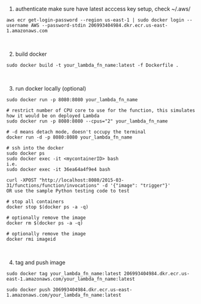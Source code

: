 1. authenticate
make sure have latest acccess key setup, check ~/.aws/
```
aws ecr get-login-password --region us-east-1 | sudo docker login --username AWS --password-stdin 206993404984.dkr.ecr.us-east-1.amazonaws.com
```
<br />  

2. build docker
```
sudo docker build -t your_lambda_fn_name:latest -f Dockerfile .
```
<br />

3. run docker locally (optional)
```
sudo docker run -p 8080:8080 your_lambda_fn_name

# restrict number of CPU core to use for the function, this simulates how it would be on deployed Lambda
sudo docker run -p 8080:8080 --cpus="2" your_lambda_fn_name

# -d means detach mode, doesn't occupy the terminal
docker run -d -p 8080:8080 your_lambda_fn_name  

# ssh into the docker
sudo docker ps
sudo docker exec -it <mycontainerID> bash
i.e.
sudo docker exec -it 36ea64a4f9e4 bash

curl -XPOST "http://localhost:8080/2015-03-31/functions/function/invocations" -d '{"image": "trigger"}'
OR use the sample Python testing code to test

# stop all containers
docker stop $(docker ps -a -q)

# optionally remove the image
docker rm $(docker ps -a -q)

# optionally remove the image
docker rmi imageid
```
<br />

4. tag and push image
```
sudo docker tag your_lambda_fn_name:latest 206993404984.dkr.ecr.us-east-1.amazonaws.com/your_lambda_fn_name:latest

sudo docker push 206993404984.dkr.ecr.us-east-1.amazonaws.com/your_lambda_fn_name:latest
```
<br />
